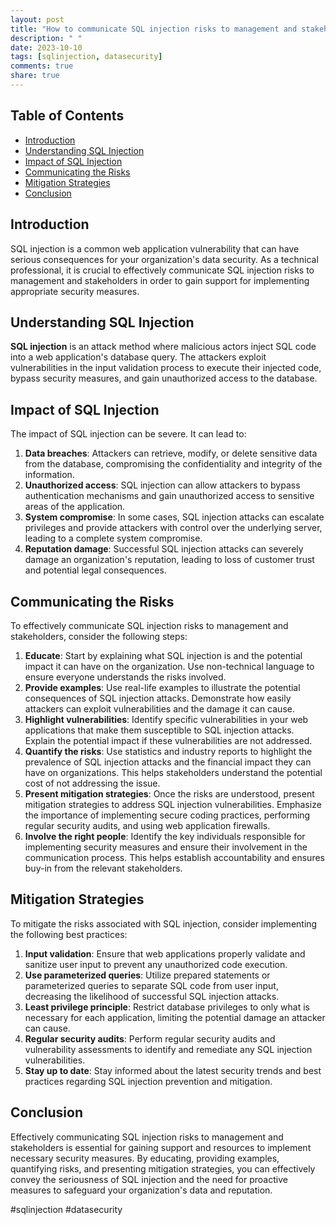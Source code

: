 ```yaml
---
layout: post
title: "How to communicate SQL injection risks to management and stakeholders."
description: " "
date: 2023-10-10
tags: [sqlinjection, datasecurity]
comments: true
share: true
---
```


## Table of Contents

- [Introduction](#introduction)
- [Understanding SQL Injection](#understanding-sql-injection)
- [Impact of SQL Injection](#impact-of-sql-injection)
- [Communicating the Risks](#communicating-the-risks)
- [Mitigation Strategies](#mitigation-strategies)
- [Conclusion](#conclusion)

## Introduction<a name="introduction"></a>

SQL injection is a common web application vulnerability that can have serious consequences for your organization's data security. As a technical professional, it is crucial to effectively communicate SQL injection risks to management and stakeholders in order to gain support for implementing appropriate security measures.

## Understanding SQL Injection<a name="understanding-sql-injection"></a>

**SQL injection** is an attack method where malicious actors inject SQL code into a web application's database query. The attackers exploit vulnerabilities in the input validation process to execute their injected code, bypass security measures, and gain unauthorized access to the database.

## Impact of SQL Injection<a name="impact-of-sql-injection"></a>

The impact of SQL injection can be severe. It can lead to:

1. **Data breaches**: Attackers can retrieve, modify, or delete sensitive data from the database, compromising the confidentiality and integrity of the information.
2. **Unauthorized access**: SQL injection can allow attackers to bypass authentication mechanisms and gain unauthorized access to sensitive areas of the application.
3. **System compromise**: In some cases, SQL injection attacks can escalate privileges and provide attackers with control over the underlying server, leading to a complete system compromise.
4. **Reputation damage**: Successful SQL injection attacks can severely damage an organization's reputation, leading to loss of customer trust and potential legal consequences.

## Communicating the Risks<a name="communicating-the-risks"></a>

To effectively communicate SQL injection risks to management and stakeholders, consider the following steps:

1. **Educate**: Start by explaining what SQL injection is and the potential impact it can have on the organization. Use non-technical language to ensure everyone understands the risks involved.
2. **Provide examples**: Use real-life examples to illustrate the potential consequences of SQL injection attacks. Demonstrate how easily attackers can exploit vulnerabilities and the damage it can cause.
3. **Highlight vulnerabilities**: Identify specific vulnerabilities in your web applications that make them susceptible to SQL injection attacks. Explain the potential impact if these vulnerabilities are not addressed.
4. **Quantify the risks**: Use statistics and industry reports to highlight the prevalence of SQL injection attacks and the financial impact they can have on organizations. This helps stakeholders understand the potential cost of not addressing the issue.
5. **Present mitigation strategies**: Once the risks are understood, present mitigation strategies to address SQL injection vulnerabilities. Emphasize the importance of implementing secure coding practices, performing regular security audits, and using web application firewalls.
6. **Involve the right people**: Identify the key individuals responsible for implementing security measures and ensure their involvement in the communication process. This helps establish accountability and ensures buy-in from the relevant stakeholders.

## Mitigation Strategies<a name="mitigation-strategies"></a>

To mitigate the risks associated with SQL injection, consider implementing the following best practices:

1. **Input validation**: Ensure that web applications properly validate and sanitize user input to prevent any unauthorized code execution.
2. **Use parameterized queries**: Utilize prepared statements or parameterized queries to separate SQL code from user input, decreasing the likelihood of successful SQL injection attacks.
3. **Least privilege principle**: Restrict database privileges to only what is necessary for each application, limiting the potential damage an attacker can cause.
4. **Regular security audits**: Perform regular security audits and vulnerability assessments to identify and remediate any SQL injection vulnerabilities.
5. **Stay up to date**: Stay informed about the latest security trends and best practices regarding SQL injection prevention and mitigation.

## Conclusion<a name="conclusion"></a>

Effectively communicating SQL injection risks to management and stakeholders is essential for gaining support and resources to implement necessary security measures. By educating, providing examples, quantifying risks, and presenting mitigation strategies, you can effectively convey the seriousness of SQL injection and the need for proactive measures to safeguard your organization's data and reputation.

#sqlinjection #datasecurity